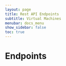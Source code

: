 ```yaml
---
layout: page
title: Rest API Endpoints
subtitle: Virtual Machines
menubar: docs_menu
show_sidebar: false
toc: true
---
```


# Endpoints